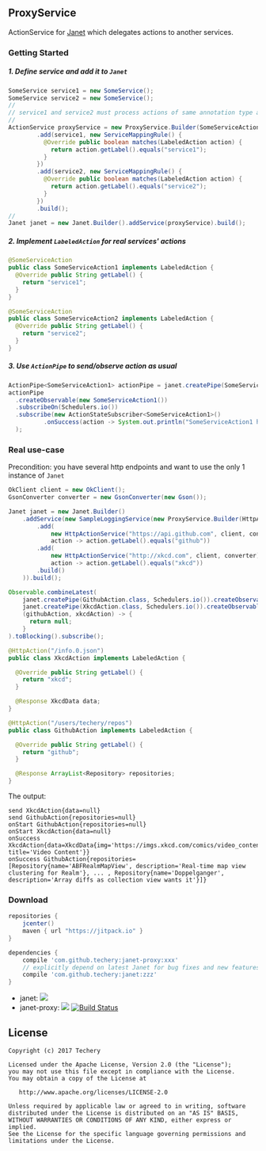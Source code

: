 ## ProxyService
ActionService for [Janet](https://github.com/techery/janet) which delegates actions to another services.  

### Getting Started
##### 1. Define service and add it to `Janet`
```java
SomeService service1 = new SomeService();
SomeService service2 = new SomeService();
//
// service1 and service2 must process actions of same annotation type as specified for ProxyService
//
ActionService proxyService = new ProxyService.Builder(SomeServiceAction.class)
        .add(service1, new ServiceMappingRule() {
          @Override public boolean matches(LabeledAction action) {
            return action.getLabel().equals("service1");
          }
        })
        .add(service2, new ServiceMappingRule() {
          @Override public boolean matches(LabeledAction action) {
            return action.getLabel().equals("service2");
          }
        })
        .build();
//
Janet janet = new Janet.Builder().addService(proxyService).build();
```

##### 2. Implement `LabeledAction` for real services' actions
```java
@SomeServiceAction
public class SomeServiceAction1 implements LabeledAction {
  @Override public String getLabel() {
    return "service1";
  }
}
```

```java
@SomeServiceAction
public class SomeServiceAction2 implements LabeledAction {
  @Override public String getLabel() {
    return "service2";
  }
}
```

##### 3. Use `ActionPipe` to send/observe action as usual
```java
ActionPipe<SomeServiceAction1> actionPipe = janet.createPipe(SomeServiceAction1.class);
actionPipe
  .createObservable(new SomeServiceAction1())
  .subscribeOn(Schedulers.io())
  .subscribe(new ActionStateSubscriber<SomeServiceAction1>()
          .onSuccess(action -> System.out.println("SomeServiceAction1 has been executed on SomeService with label 'service1'"))
  );
```

### Real use-case
Precondition: you have several http endpoints and want to use the only 1 instance of `Janet`
```java
OkClient client = new OkClient();
GsonConverter converter = new GsonConverter(new Gson());

Janet janet = new Janet.Builder()
    .addService(new SampleLoggingService(new ProxyService.Builder(HttpAction.class)
        .add(
            new HttpActionService("https://api.github.com", client, converter),
            action -> action.getLabel().equals("github"))
        .add(
            new HttpActionService("http://xkcd.com", client, converter),
            action -> action.getLabel().equals("xkcd"))
        .build()
    )).build();

Observable.combineLatest(
    janet.createPipe(GithubAction.class, Schedulers.io()).createObservableResult(new GithubAction()),
    janet.createPipe(XkcdAction.class, Schedulers.io()).createObservableResult(new XkcdAction()),
    (githubAction, xkcdAction) -> {
      return null;
    }
).toBlocking().subscribe();
```

```java
@HttpAction("/info.0.json")
public class XkcdAction implements LabeledAction {

  @Override public String getLabel() {
    return "xkcd";
  }

  @Response XkcdData data;
}
```

```java
@HttpAction("/users/techery/repos")
public class GithubAction implements LabeledAction {

  @Override public String getLabel() {
    return "github";
  }

  @Response ArrayList<Repository> repositories;
}
```

The output:
```
send XkcdAction{data=null}
send GithubAction{repositories=null}
onStart GithubAction{repositories=null}
onStart XkcdAction{data=null}
onSuccess XkcdAction{data=XkcdData{img='https://imgs.xkcd.com/comics/video_content.png', title='Video Content'}}
onSuccess GithubAction{repositories=[Repository{name='ABFRealmMapView', description='Real-time map view clustering for Realm'}, ... , Repository{name='Doppelganger', description='Array diffs as collection view wants it'}]}
```

### Download
```groovy
repositories {
    jcenter()
    maven { url "https://jitpack.io" }
}

dependencies {
    compile 'com.github.techery:janet-proxy:xxx'
    // explicitly depend on latest Janet for bug fixes and new features (optionally)
    compile 'com.github.techery:janet:zzz' 
}
```
* janet: [![](https://jitpack.io/v/techery/janet.svg)](https://jitpack.io/#techery/janet)
* janet-proxy: [![](https://jitpack.io/v/techery/janet-proxy.svg)](https://jitpack.io/#techery/janet-proxy)
[![Build Status](https://travis-ci.org/techery/janet-proxy.svg?branch=master)](https://travis-ci.org/techery/janet-proxy)

## License

    Copyright (c) 2017 Techery

    Licensed under the Apache License, Version 2.0 (the "License");
    you may not use this file except in compliance with the License.
    You may obtain a copy of the License at

       http://www.apache.org/licenses/LICENSE-2.0

    Unless required by applicable law or agreed to in writing, software
    distributed under the License is distributed on an "AS IS" BASIS,
    WITHOUT WARRANTIES OR CONDITIONS OF ANY KIND, either express or implied.
    See the License for the specific language governing permissions and
    limitations under the License.


